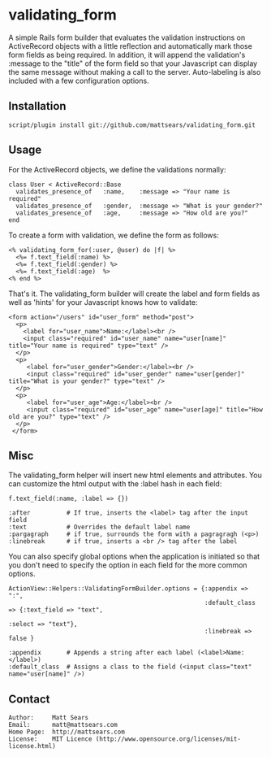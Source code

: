 validating_form
====

A simple Rails form builder that evaluates the validation instructions on ActiveRecord objects with a little reflection and automatically mark those form fields as being required. In addition, it will append the validation's :message to the "title" of the form field so that your Javascript can display the same message without making a call to the server. Auto-labeling is also included with a few configuration options.

## Installation ##########################################################

    script/plugin install git://github.com/mattsears/validating_form.git


## Usage #################################################################

For the ActiveRecord objects, we define the validations normally:

    class User < ActiveRecord::Base
      validates_presence_of   :name, 	:message => "Your name is required"
      validates_presence_of   :gender, 	:message => "What is your gender?"
      validates_presence_of   :age, 	:message => "How old are you?"
    end

To create a form with validation, we define the form as follows:

    <% validating_form_for(:user, @user) do |f| %>
      <%= f.text_field(:name) %>
      <%= f.text_field(:gender) %>
      <%= f.text_field(:age)  %>
    <% end %>

That's it.  The validating_form builder will create the label and form fields as well as 'hints' for your Javascript knows how to validate:

    <form action="/users" id="user_form" method="post">
      <p>
        <label for="user_name">Name:</label><br />
        <input class="required" id="user_name" name="user[name]" title="Your name is required" type="text" />
      </p>
      <p>
         <label for="user_gender">Gender:</label><br />
         <input class="required" id="user_gender" name="user[gender]" title="What is your gender?" type="text" />
      </p>
      <p>
         <label for="user_age">Age:</label><br />
         <input class="required" id="user_age" name="user[age]" title="How old are you?" type="text" />
      </p>
     </form>

## Misc #################################################################

The validating_form helper will insert new html elements and attributes. You can customize the html output with the :label hash in each field:

    f.text_field(:name, :label => {})

    :after			# If true, inserts the <label> tag after the input field
    :text 			# Overrides the default label name
    :pargagraph		# if true, surrounds the form with a pagragragh (<p>)
    :linebreak		# if true, inserts a <br /> tag after the label


You can also specify global options when the application is initiated so that you don't need to specify the option in each field for the more common options.

    ActionView::Helpers::ValidatingFormBuilder.options = {:appendix => ":",
                                                      	  :default_class => {:text_field => "text",
                                                                             :select => "text"},
                                                          :linebreak => false }

    :appendix		# Appends a string after each label (<label>Name:</label>)
    :default_class	# Assigns a class to the field (<input class="text" name="user[name]" />)

## Contact #################################################################

    Author:     Matt Sears
    Email:      matt@mattsears.com
    Home Page:  http://mattsears.com
    License:    MIT Licence (http://www.opensource.org/licenses/mit-license.html)
